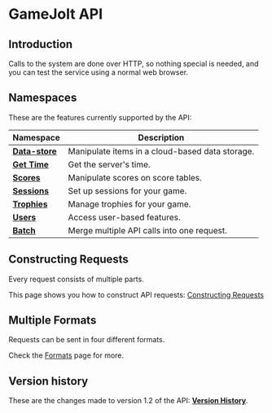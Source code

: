 # GameJolt API

## Introduction

Calls to the system are done over HTTP, so nothing special is needed, and you can test the service using a normal web browser.

## Namespaces

These are the features currently supported by the API:

Namespace | Description
--- | ---
[**Data-store**](/data-store/index.md) | Manipulate items in a cloud-based data storage.
[**Get Time**](/time/index.md) | Get the server's time.
[**Scores**](/scores/index.md) | Manipulate scores on score tables.
[**Sessions**](/sessions/index.md) | Set up sessions for your game.
[**Trophies**](/trophies/index.md) | Manage trophies for your game.
[**Users**](/users/index.md) | Access user-based features.
[**Batch**](/batch/index.md) | Merge multiple API calls into one request.

## Constructing Requests

Every request consists of multiple parts.

This page shows you how to construct API requests: [Constructing Requests](/construction.md)

## Multiple Formats

Requests can be sent in four different formats.

Check the [Formats](/formats/index.md) page for more.

## Version history

These are the changes made to version 1.2 of the API: [__Version History__](/version-history.md).
